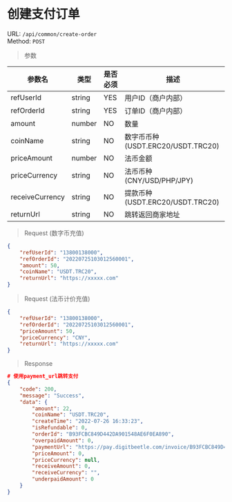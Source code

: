 # 创建支付订单
URL: `/api/common/create-order`  
Method: `POST`

> 参数   

| 参数名            | 类型         | 是否必须   | 描述                                |
| ------------     | ----------- | --------- | ---------------------------------- |
| refUserId      | string      | YES       | 用户ID（商户内部）                    |
| refOrderId     | string      | YES       | 订单ID（商户内部）                    |
| amount           | number      | NO        | 数量                                |
| coinName        | string      | NO        | 数字币币种 (USDT.ERC20/USDT.TRC20)   |
| priceAmount     | number      | NO        | 法币金额                            |
| priceCurrency   | string      | NO        | 法币币种 (CNY/USD/PHP/JPY)          |
| receiveCurrency | string      | NO        | 提款币种 (USDT.ERC20/USDT.TRC20)    |
| returnUrl       | string      | NO        | 跳转返回商家地址                        |

> Request (数字币充值) 

```json
{
    "refUserId": "13800138000",
    "refOrderId": "20220725103012560001",
    "amount": 50,
    "coinName": "USDT.TRC20",
    "returnUrl": "https://xxxxx.com"
}
```

> Request (法币计价充值) 

```json
{
    "refUserId": "13800138000",
    "refOrderId": "20220725103012560001",
    "priceAmount": 50,
    "priceCurrency": "CNY",
    "returnUrl": "https://xxxxx.com"
}
```

> Response   

```json
# 使用payment_url跳转支付
{
    "code": 200,
    "message": "Success",
    "data": {
        "amount": 22,
        "coinName": "USDT.TRC20",
        "createTime": "2022-07-26 16:33:23",
        "isRefundable": 0,
        "orderId": "B93FCBC849D442DA901548AE6F0EA890",
        "overpaidAmount": 0,
        "paymentUrl": "https://pay.digitbeetle.com/invoice/B93FCBC849D442DA901548AE6F0EA890",
        "priceAmount": 0,
        "priceCurrency": null,
        "receiveAmount": 0,
        "receiveCurrency": "",
        "underpaidAmount": 0
    }
}
```
